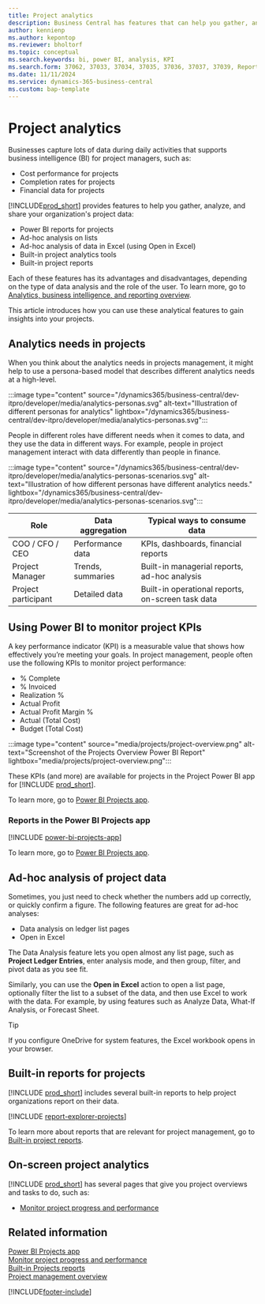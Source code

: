 ```yaml
---
title: Project analytics
description: Business Central has features that can help you gather, analyze, and share data from your projects for business intelligence and decision-making in your organization.
author: kennienp
ms.author: kepontop
ms.reviewer: bholtorf
ms.topic: conceptual
ms.search.keywords: bi, power BI, analysis, KPI
ms.search.form: 37062, 37033, 37034, 37035, 37036, 37037, 37039, Report_1006, Report_1007, Report_1008, Report_1009, Report_1010, Report_1011, Report_1012, Report_1013, Report_1014, Report_1015
ms.date: 11/11/2024
ms.service: dynamics-365-business-central
ms.custom: bap-template
---
```


# Project analytics

Businesses capture lots of data during daily activities that supports business intelligence (BI) for project managers, such as:

- Cost performance for projects
- Completion rates for projects
- Financial data for projects

[!INCLUDE[prod_short](includes/prod_short.md)] provides features to help you gather, analyze, and share your organization's project data:

- Power BI reports for projects
- Ad-hoc analysis on lists
- Ad-hoc analysis of data in Excel (using Open in Excel)
- Built-in project analytics tools
- Built-in project reports

Each of these features has its advantages and disadvantages, depending on the type of data analysis and the role of the user. To learn more, go to [Analytics, business intelligence, and reporting overview](reports-bi-reporting.md).

This article introduces how you can use these analytical features to gain insights into your projects.

## Analytics needs in projects

When you think about the analytics needs in projects management, it might help to use a persona-based model that describes different analytics needs at a high-level.

:::image type="content" source="/dynamics365/business-central/dev-itpro/developer/media/analytics-personas.svg" alt-text="Illustration of different personas for analytics" lightbox="/dynamics365/business-central/dev-itpro/developer/media/analytics-personas.svg":::

People in different roles have different needs when it comes to data, and they use the data in different ways. For example, people in project management interact with data differently than people in finance.

:::image type="content" source="/dynamics365/business-central/dev-itpro/developer/media/analytics-personas-scenarios.svg" alt-text="Illustration of how different personas have different analytics needs." lightbox="/dynamics365/business-central/dev-itpro/developer/media/analytics-personas-scenarios.svg":::

| Role  | Data aggregation | Typical ways to consume data          | 
|------------------- |-------------------| ---------------------- |
|COO / CFO / CEO | Performance data  | KPIs, dashboards, financial reports               |
|Project Manager     | Trends, summaries | Built-in managerial reports, ad-hoc analysis      |
|Project participant | Detailed data     | Built-in operational reports, on-screen task data |

## Using Power BI to monitor project KPIs

A key performance indicator (KPI) is a measurable value that shows how effectively you’re meeting your goals. In project management, people often use the following KPIs to monitor project performance:

- % Complete
- % Invoiced
- Realization %
- Actual Profit
- Actual Profit Margin %
- Actual (Total Cost)
- Budget (Total Cost)

:::image type="content" source="media/projects/project-overview.png" alt-text="Screenshot of the Projects Overview Power BI Report" lightbox="media/projects/project-overview.png":::

These KPIs (and more) are available for projects in the Project Power BI app for [!INCLUDE [prod_short](includes/prod_short.md)].

To learn more, go to [Power BI Projects app](projects-powerbi-app.md).

### Reports in the Power BI Projects app

[!INCLUDE [power-bi-projects-app](includes/power-bi-projects-app.md)]

To learn more, go to [Power BI Projects app](projects-powerbi-app.md).

## Ad-hoc analysis of project data

Sometimes, you just need to check whether the numbers add up correctly, or quickly confirm a figure. The following features are great for ad-hoc analyses:

- Data analysis on ledger list pages
- Open in Excel

The Data Analysis feature lets you open almost any list page, such as **Project Ledger Entries**, enter analysis mode, and then group, filter, and pivot data as you see fit.

Similarly, you can use the **Open in Excel** action to open a list page, optionally filter the list to a subset of the data, and then use Excel to work with the data. For example, by using features such as Analyze Data, What-If Analysis, or Forecast Sheet.

> [!TIP]
> If you configure OneDrive for system features, the Excel workbook opens in your browser.

<!-- coming later
To learn more about how to do ad-hoc analysis on inventory data, go to [Ad hoc analysis of inventory data](ad-hoc-analysis-inventory.md). 
-->

## Built-in reports for projects

[!INCLUDE [prod_short](includes/prod_short.md)] includes several built-in reports to help project organizations report on their data.

[!INCLUDE [report-explorer-projects](includes/report-explorer-projects.md)]

To learn more about reports that are relevant for project management, go to [Built-in project reports](project-reports.md).

## On-screen project analytics

[!INCLUDE [prod_short](includes/prod_short.md)] has several pages that give you project overviews and tasks to do, such as:

- [Monitor project progress and performance](projects-how-monitor-progress-performance.md)

## Related information

[Power BI Projects app](projects-powerbi-app.md)  
[Monitor project progress and performance](projects-how-monitor-progress-performance.md)  
[Built-in Projects reports](project-reports.md)  
[Project management overview](projects-manage-projects.md)

[!INCLUDE[footer-include](includes/footer-banner.md)]
